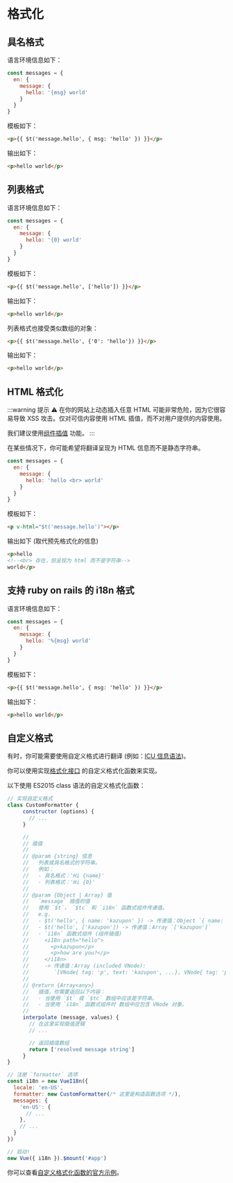 # 格式化

## 具名格式

语言环境信息如下：

```js
const messages = {
  en: {
    message: {
      hello: '{msg} world'
    }
  }
}
```

模板如下：

```html
<p>{{ $t('message.hello', { msg: 'hello' }) }}</p>
```

输出如下：

```html
<p>hello world</p>
```

## 列表格式

语言环境信息如下：

```js
const messages = {
  en: {
    message: {
      hello: '{0} world'
    }
  }
}
```

模板如下：

```html
<p>{{ $t('message.hello', ['hello']) }}</p>
```

输出如下：

```html
<p>hello world</p>
```

列表格式也接受类似数组的对象：


```html
<p>{{ $t('message.hello', {'0': 'hello'}) }}</p>
```

输出如下：

```html
<p>hello world</p>
```

## HTML 格式化

:::warning 提示
:warning: 在你的网站上动态插入任意 HTML 可能非常危险，因为它很容易导致 XSS 攻击。仅对可信内容使用 HTML 插值，而不对用户提供的内容使用。

我们建议使用[组件插值](interpolation.md) 功能。
:::

在某些情况下，你可能希望将翻译呈现为 HTML 信息而不是静态字符串。


```js
const messages = {
  en: {
    message: {
      hello: 'hello <br> world'
    }
  }
}
```

模板如下：


```html
<p v-html="$t('message.hello')"></p>
```

输出如下 (取代预先格式化的信息)


```html
<p>hello
<!--<br> 存在，但呈现为 html 而不是字符串-->
world</p>
```


## 支持 ruby on rails 的 i18n 格式

语言环境信息如下：

```js
const messages = {
  en: {
    message: {
      hello: '%{msg} world'
    }
  }
}
```

模板如下：

```html
<p>{{ $t('message.hello', { msg: 'hello' }) }}</p>
```

输出如下：

```html
<p>hello world</p>
```

## 自定义格式

有时，你可能需要使用自定义格式进行翻译 (例如：[ICU 信息语法](http://userguide.icu-project.org/formatparse/messages))。

你可以使用实现[格式化接口](https://github.com/kazupon/vue-i18n/blob/dev/decls/i18n.js#L41-L43) 的自定义格式化函数来实现。

以下使用 ES2015 class 语法的自定义格式化函数：

```js
// 实现自定义格式
class CustomFormatter {
     constructor (options) {
       // ...
     }

     //
     // 插值
     //
     // @param {string} 信息
     //   列表或具名格式的字符串。
     //   例如：
     //   - 具名格式：'Hi {name}'
     //   - 列表格式：'Hi {0}'
     //
     // @param {Object | Array} 值
     //   `message` 插值的值
     //   使用 `$t`， `$tc` 和 `i18n` 函数式组件传递值。
     //   e.g.
     //   - $t('hello', { name: 'kazupon' }) -> 传递值：Object `{ name: 'kazupon' }`
     //   - $t('hello', ['kazupon']) -> 传递值：Array `['kazupon']`
     //   - `i18n` 函数式组件 (组件插值)
     //     <i18n path="hello">
     //       <p>kazupon</p>
     //       <p>how are you?</p>
     //     </i18n>
     //     -> 传递值：Array (included VNode):
     //        `[VNode{ tag: 'p', text: 'kazupon', ...}, VNode{ tag: 'p', text: 'how are you?', ...}]`
     //
     // @return {Array<any>}
     //   插值，你需要返回以下内容：
     //   - 当使用 `$t` 或 `$tc` 数组中应该是字符串。
     //   - 当使用 `i18n` 函数式组件时 数组中应包含 VNode 对象。
     //
     interpolate (message, values) {
       // 在这里实现插值逻辑
       // ...

       // 返回插值数组
       return ['resolved message string']
     }
}

// 注册 `formatter` 选项
const i18n = new VueI18n({
  locale: 'en-US',
  formatter: new CustomFormatter(/* 这里是构造函数选项 */),
  messages: {
    'en-US': {
      // ...
    },
    // ...
  }
})

// 启动!
new Vue({ i18n }).$mount('#app')
```

你可以查看[自定义格式化函数的官方示例](https://github.com/kazupon/vue-i18n/tree/dev/examples/formatting/custom)。
